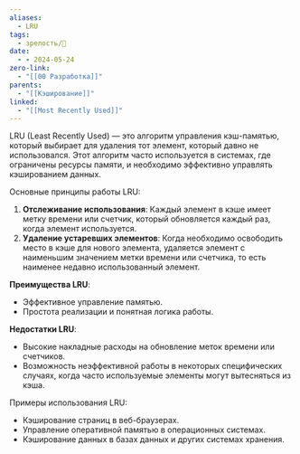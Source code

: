 ```yaml
---
aliases:
  - LRU
tags:
  - зрелость/🌱
date:
  - - 2024-05-24
zero-link:
  - "[[00 Разработка]]"
parents:
  - "[[Кэширование]]"
linked:
  - "[[Most Recently Used]]"
---
```

LRU (Least Recently Used) — это алгоритм управления кэш-памятью, который выбирает для удаления тот элемент, который давно не использовался. Этот алгоритм часто используется в системах, где ограничены ресурсы памяти, и необходимо эффективно управлять кэшированием данных.

Основные принципы работы LRU:
1. **Отслеживание использования**: Каждый элемент в кэше имеет метку времени или счетчик, который обновляется каждый раз, когда элемент используется.
2. **Удаление устаревших элементов**: Когда необходимо освободить место в кэше для нового элемента, удаляется элемент с наименьшим значением метки времени или счетчика, то есть наименее недавно использованный элемент.

**Преимущества LRU**:
- Эффективное управление памятью.
- Простота реализации и понятная логика работы.

**Недостатки LRU**:
- Высокие накладные расходы на обновление меток времени или счетчиков.
- Возможность неэффективной работы в некоторых специфических случаях, когда часто используемые элементы могут вытесняться из кэша.

Примеры использования LRU:
- Кэширование страниц в веб-браузерах.
- Управление оперативной памятью в операционных системах.
- Кэширование данных в базах данных и других системах хранения.